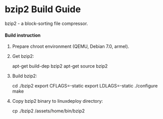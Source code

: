 bzip2 Build Guide
==============================

bzip2 - a block-sorting file compressor.

#### Build instruction ####

1) Prepare chroot environment (QEMU, Debian 7.0, armel).

2) Get bzip2:

    apt-get build-dep bzip2
    apt-get source bzip2

3) Build bzip2:

    cd ./bzip2
    export CFLAGS=-static
    export LDLAGS=-static
    ./configure
    make

4) Copy bzip2 binary to linuxdeploy directory:

    cp ./bzip2 <LinuxDeploy>/assets/home/bin/bzip2
